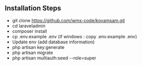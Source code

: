## Installation Steps


- git clone https://github.com/wms-code/kovamsam.git
- cd laraveladmin
- composer install
- cp .env.example .env (if windows  : copy .env.example .env)
- Update env (add database information)
- php artisan key:generate
- php artisan migrate
- php artisan multiauth:seed --role=super
